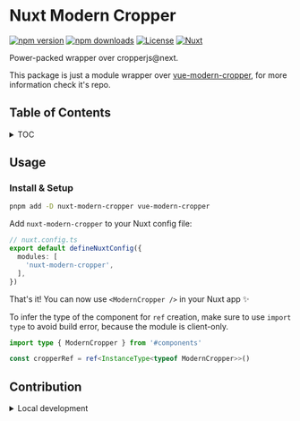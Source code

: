 # Nuxt Modern Cropper

[![npm version][npm-version-src]][npm-version-href]
[![npm downloads][npm-downloads-src]][npm-downloads-href]
[![License][license-src]][license-href]
[![Nuxt][nuxt-src]][nuxt-href]

Power-packed wrapper over cropperjs@next.

This package is just a module wrapper over [vue-modern-cropper](https://github.com/NamesMT/vue-modern-cropper), for more information check it's repo.
<!-- - [📖 &nbsp;Documentation](https://example.com) -->

## Table of Contents
<details>

<summary>TOC</summary>

- [Nuxt Modern Cropper](#nuxt-modern-cropper)
  - [Table of Contents](#table-of-contents)
  - [Usage](#usage)
    - [Install \& Setup](#install--setup)
  - [Contribution](#contribution)

</details>

## Usage

### Install & Setup
```bash
pnpm add -D nuxt-modern-cropper vue-modern-cropper
```

Add `nuxt-modern-cropper` to your Nuxt config file:

```ts
// nuxt.config.ts
export default defineNuxtConfig({
  modules: [
    'nuxt-modern-cropper',
  ],
})
```

That's it! You can now use `<ModernCropper />` in your Nuxt app ✨

To infer the type of the component for `ref` creation, make sure to use `import type` to avoid build error, because the module is client-only.
```ts
import type { ModernCropper } from '#components'

const cropperRef = ref<InstanceType<typeof ModernCropper>>()
```

## Contribution

<details>
  <summary>Local development</summary>
  
  ```bash
  # Install dependencies
  npm install
  
  # Generate type stubs
  npm run dev:prepare
  
  # Develop with the playground
  npm run dev
  
  # Build the playground
  npm run dev:build
  
  # Run ESLint
  npm run lint
  
  # Run Vitest
  npm run test
  npm run test:watch
  
  # Release new version
  npm run release
  ```

</details>


<!-- Badges -->
[npm-version-src]: https://img.shields.io/npm/v/nuxt-modern-cropper/latest.svg?style=flat&colorA=020420&colorB=00DC82
[npm-version-href]: https://npmjs.com/package/nuxt-modern-cropper

[npm-downloads-src]: https://img.shields.io/npm/dm/nuxt-modern-cropper.svg?style=flat&colorA=020420&colorB=00DC82
[npm-downloads-href]: https://npmjs.com/package/nuxt-modern-cropper

[license-src]: https://img.shields.io/npm/l/nuxt-modern-cropper.svg?style=flat&colorA=020420&colorB=00DC82
[license-href]: https://npmjs.com/package/nuxt-modern-cropper

[nuxt-src]: https://img.shields.io/badge/Nuxt-020420?logo=nuxt.js
[nuxt-href]: https://nuxt.com
